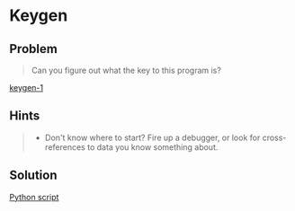 # Keygen

## Problem

> Can you figure out what the key to this program is?

[keygen-1](keygen-1)

## Hints

> - Don't know where to start? Fire up a debugger, or look for cross-references to data you know something about.

## Solution

[Python script](solver.py)
